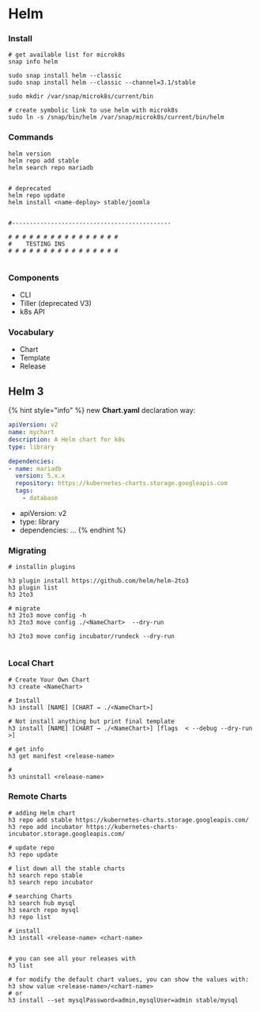 # Helm

### Install

```text
# get available list for microk8s
snap info helm

sudo snap install helm --classic
sudo snap install helm --classic --channel=3.1/stable

sudo mkdir /var/snap/microk8s/current/bin

# create symbolic link to use helm with microk8s
sudo ln -s /snap/bin/helm /var/snap/microk8s/current/bin/helm

```

### Commands

```text
helm version
helm repo add stable 
helm search repo mariadb


# deprecated
helm repo update
helm install <name-deploy> stable/joomla


#---------------------------------------------

# # # # # # # # # # # # # # # # 
#    TESTING INS
# # # # # # # # # # # # # # # # 


```

### Components

* CLI
* Tiller \(deprecated V3\)
* k8s API

### Vocabulary

* Chart
* Template
* Release

## Helm 3

{% hint style="info" %}
new **Chart.yaml** declaration way:

```yaml
apiVersion: v2
name: mychart
description: A Helm chart for k8s
type: library

dependencies:
- name: mariadb
  version: 5.x.x
  repository: https://kubernetes-charts.storage.googleapis.com
  tags:
    - database

```

* apiVersion: v2
* type: library
* dependencies: ...
{% endhint %}

### Migrating

```text
# installin plugins

h3 plugin install https://github.com/helm/helm-2to3
h3 plugin list
h3 2to3

# migrate 
h3 2to3 move config -h
h3 2to3 move config ./<NameChart>  --dry-run

h3 2to3 move config incubator/rundeck --dry-run


```

### Local Chart

```text
# Create Your Own Chart
h3 create <NameChart>

# Install 
h3 install [NAME] [CHART → ./<NameChart>]

# Not install anything but print final template
h3 install [NAME] [CHART → ./<NameChart>] [flags  < --debug --dry-run >]

# get info
h3 get manifest <release-name>

# 
h3 uninstall <release-name>
```

### Remote Charts

```text
# adding Helm chart
h3 repo add stable https://kubernetes-charts.storage.googleapis.com/
h3 repo add incubator https://kubernetes-charts-incubator.storage.googleapis.com/

# update repo
h3 repo update

# list down all the stable charts
h3 search repo stable
h3 search repo incubator

# searching Charts
h3 search hub mysql
h3 search repo mysql
h3 repo list

# install
h3 install <release-name> <chart-name>


# you can see all your releases with
h3 list

# for modify the default chart values, you can show the values with:
h3 show value <release-name>/<chart-name>
# or
h3 install --set mysqlPassword=admin,mysqlUser=admin stable/mysql
```









